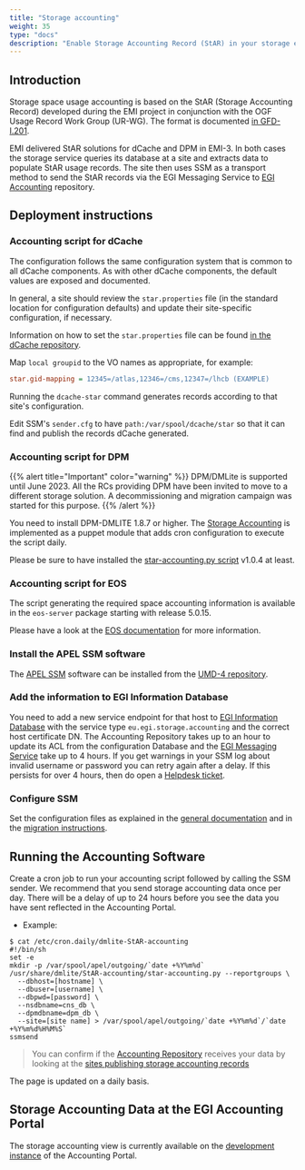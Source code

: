 ```yaml
---
title: "Storage accounting"
weight: 35
type: "docs"
description: "Enable Storage Accounting Record (StAR) in your storage element"
---
```


## Introduction

Storage space usage accounting is based on the StAR (Storage Accounting Record)
developed during the EMI project in conjunction with the OGF Usage Record Work
Group (UR-WG). The format is documented
[in GFD-I.201](http://cds.cern.ch/record/1452920/files/GFD.201.pdf).

EMI delivered StAR solutions for dCache and DPM in EMI-3. In both cases the
storage service queries its database at a site and extracts data to populate
StAR usage records. The site then uses SSM as a transport method to send the
StAR records via the EGI Messaging Service to
[EGI Accounting](../../../internal/accounting) repository.

## Deployment instructions

### Accounting script for dCache

The configuration follows the same configuration system that is common to all
dCache components. As with other dCache components, the default values are
exposed and documented.

In general, a site should review the `star.properties` file (in the standard
location for configuration defaults) and update their site-specific
configuration, if necessary.

Information on how to set the `star.properties` file can be found
[in the dCache repository](https://github.com/dCache/dcache/blob/master/skel/share/defaults/star.properties).

Map `local groupid` to the VO names as appropriate, for example:

```ini
star.gid-mapping = 12345=/atlas,12346=/cms,12347=/lhcb (EXAMPLE)
```

Running the `dcache-star` command generates records according to that site's
configuration.

Edit SSM's `sender.cfg` to have `path:/var/spool/dcache/star` so that it can
find and publish the records dCache generated.

### Accounting script for DPM

{{% alert title="Important" color="warning" %}} DPM/DMLite is supported until
June 2023. All the RCs providing DPM have been invited to move to a different
storage solution. A decommissioning and migration campaign was started for this
purpose. {{% /alert %}}

You need to install DPM-DMLITE 1.8.7 or higher. The
[Storage Accounting](https://twiki.cern.ch/twiki/bin/view/DPM/DpmSetupPuppetInstallation#DPM_Accounting)
is implemented as a puppet module that adds cron configuration to execute the
script daily.

Please be sure to have installed the
[star-accounting.py script](https://gitlab.cern.ch/lcgdm/dmlite/-/blob/master/scripts/StAR-accounting/star-accounting.py)
v1.0.4 at least.

### Accounting script for EOS

The script generating the required space accounting information is available in
the `eos-server` package starting with release 5.0.15.

Please have a look at the
[EOS documentation](https://eos-docs.web.cern.ch/configuration/egi.html#storage-accounting)
for more information.

### Install the APEL SSM software

The [APEL SSM](https://github.com/apel/ssm) software can be installed from the
[UMD-4 repository](https://repository.egi.eu/).

### Add the information to EGI Information Database

You need to add a new service endpoint for that host to
[EGI Information Database](https://goc.egi.eu/) with the service type
`eu.egi.storage.accounting` and the correct host certificate DN. The Accounting
Repository takes up to an hour to update its ACL from the configuration Database
and the [EGI Messaging Service](../../../internal/messaging/) take up to 4
hours. If you get warnings in your SSM log about invalid username or password
you can retry again after a delay. If this persists for over 4 hours, then do
open a [Helpdesk ticket](https://ggus.eu/).

### Configure SSM

Set the configuration files as explained in the
[general documentation](https://github.com/apel/ssm#sender-sending-via-the-argo-messaging-service-ams)
and in the
[migration instructions](https://github.com/apel/ssm/blob/dev/migrating_to_ams.md#sender).

## Running the Accounting Software

Create a cron job to run your accounting script followed by calling the SSM
sender. We recommend that you send storage accounting data once per day. There
will be a delay of up to 24 hours before you see the data you have sent
reflected in the Accounting Portal.

- Example:

```shell
$ cat /etc/cron.daily/dmlite-StAR-accounting
#!/bin/sh
set -e
mkdir -p /var/spool/apel/outgoing/`date +%Y%m%d`
/usr/share/dmlite/StAR-accounting/star-accounting.py --reportgroups \
  --dbhost=[hostname] \
  --dbuser=[username] \
  --dbpwd=[password] \
  --nsdbname=cns_db \
  --dpmdbname=dpm_db \
  --site=[site name] > /var/spool/apel/outgoing/`date +%Y%m%d`/`date +%Y%m%d%H%M%S`
ssmsend
```

> You can confirm if the [Accounting Repository](../../../internal/accounting/)
> receives your data by looking at the
> [sites publishing storage accounting records](http://goc-accounting.grid-support.ac.uk/storagetest/storagesitesystems.html)

The page is updated on a daily basis.

## Storage Accounting Data at the EGI Accounting Portal

The storage accounting view is currently available on the
[development instance](http://accounting-devel.egi.eu/storage.php) of the
Accounting Portal.
